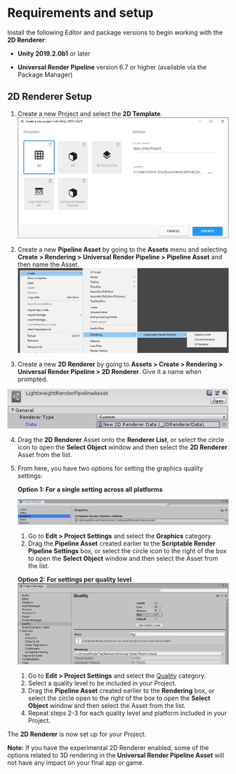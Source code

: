 # Requirements and setup

Install the following Editor and package versions to begin working with the __2D Renderer__:

- __Unity 2019.2.0b1__ or later

- __Universal Render Pipeline__ version 6.7 or higher (available via the Package Manager)

## 2D Renderer Setup
1. Create a new Project and select the __2D Template__.![](Images/2D/New_Project_With_Template.png)

2. Create a new __Pipeline Asset__ by going to the __Assets__ menu and selecting __Create > Rendering > Universal Render Pipeline > Pipeline Asset__ and then name the Asset.![](Images/2D/image_2.png)

3. Create a new __2D Renderer__ by going to __Assets > Create > Rendering > Universal Render Pipeline > 2D Renderer__. Give it a name when prompted.

![](Images/2D/image_3.png)

4. Drag the __2D Renderer__ Asset onto the __Renderer List__, or select the circle icon to open the __Select Object__ window and then select the __2D Renderer__ Asset from the list.

5. From here, you have two options for setting the graphics quality settings:

   __Option 1: For a single setting across all platforms__

   ![](Images/2D/image_4.png)

   1. Go to __Edit > Project Settings__ and select the __Graphics__ category.
   2. Drag the __Pipeline Asset__ created earlier to the __Scriptable Render Pipeline Settings__ box, or select the circle icon to the right of the box to open the __Select Object__ window and then select the Asset from the list.

   __Option 2: For settings per quality level__![](Images/2D/Quality_Settings.png)

   1. Go to __Edit > Project Settings__ and select the [Quality](https://docs.unity3d.com/Manual/class-QualitySettings.html) category. 
   2. Select a quality level to be included in your Project.
   3. Drag the __Pipeline Asset__ created earlier to the __Rendering__ box, or select the circle open to the right of the box to open the __Select Object__ window and then select the Asset from the list. 
   4. Repeat steps 2-3 for each quality level and platform included in your  Project.

The __2D Renderer__ is now set up for your Project.

__Note:__ If you have the experimental 2D Renderer enabled, some of the options related to 3D rendering in the __Universal Render Pipeline Asset__ will not have any impact on your final app or game.



